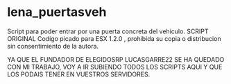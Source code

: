 # lena_puertasveh
Script para poder entrar por una puerta concreta del vehiculo.
SCRIPT ORIGINAL
Codigo picado para ESX 1.2.0 , prohibida su copia o distribucion sin consentimiento de la autora.

YA QUE EL FUNDADOR DE ELEGIDOSRP LUCASGARRE22 SE HA QUEDADO CON MI TRABAJO, VOY A IR SUBIENDO TODOS LOS SCRIPTS AQUI Y QUE LOS PODAIS TENER EN VUESTROS SERVIDORES.
